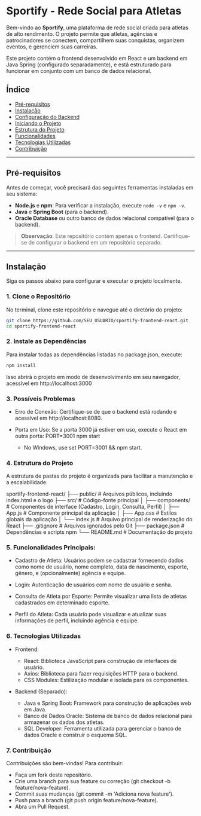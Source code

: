 # Sportify - Rede Social para Atletas

Bem-vindo ao **Sportify**, uma plataforma de rede social criada para atletas de alto rendimento. O projeto permite que atletas, agências e patrocinadores se conectem, compartilhem suas conquistas, organizem eventos, e gerenciem suas carreiras.

Este projeto contém o frontend desenvolvido em React e um backend em Java Spring (configurado separadamente), e está estruturado para funcionar em conjunto com um banco de dados relacional.

## Índice
- [Pré-requisitos](#pré-requisitos)
- [Instalação](#instalação)
- [Configuração do Backend](#configuração-do-backend)
- [Iniciando o Projeto](#iniciando-o-projeto)
- [Estrutura do Projeto](#estrutura-do-projeto)
- [Funcionalidades](#funcionalidades)
- [Tecnologias Utilizadas](#tecnologias-utilizadas)
- [Contribuição](#contribuição)

---

## Pré-requisitos

Antes de começar, você precisará das seguintes ferramentas instaladas em seu sistema:
- **Node.js** e **npm**: Para verificar a instalação, execute `node -v` e `npm -v`.
- **Java** e **Spring Boot** (para o backend).
- **Oracle Database** ou outro banco de dados relacional compatível (para o backend).

> **Observação**: Este repositório contém apenas o frontend. Certifique-se de configurar o backend em um repositório separado.

---

## Instalação

Siga os passos abaixo para configurar e executar o projeto localmente.

### 1. Clone o Repositório

No terminal, clone este repositório e navegue até o diretório do projeto:

```bash
git clone https://github.com/SEU_USUARIO/sportify-frontend-react.git
cd sportify-frontend-react
```

### 2. Instale as Dependências
Para instalar todas as dependências listadas no package.json, execute:

```bash
npm install
```

Isso abrirá o projeto em modo de desenvolvimento em seu navegador, acessível em http://localhost:3000

### 3. Possíveis Problemas

- Erro de Conexão: Certifique-se de que o backend está rodando e acessível em http://localhost:8080.

- Porta em Uso: Se a porta 3000 já estiver em uso, execute o React em outra porta:
PORT=3001 npm start

  - No Windows, use set PORT=3001 && npm start.
 
### 4. Estrutura do Projeto

A estrutura de pastas do projeto é organizada para facilitar a manutenção e a escalabilidade.

sportify-frontend-react/
├── public/                 # Arquivos públicos, incluindo index.html e o logo
├── src/                    # Código-fonte principal
│   ├── components/         # Componentes de interface (Cadastro, Login, Consulta, Perfil)
│   ├── App.js              # Componente principal da aplicação
│   ├── App.css             # Estilos globais da aplicação
│   └── index.js            # Arquivo principal de renderização do React
├── .gitignore              # Arquivos ignorados pelo Git
├── package.json            # Dependências e scripts npm
└── README.md               # Documentação do projeto

### 5. Funcionalidades Principais:

- Cadastro de Atleta: Usuários podem se cadastrar fornecendo dados como nome de usuário, nome completo, data de nascimento, esporte, gênero, e (opcionalmente) agência e equipe.

- Login: Autenticação de usuários com nome de usuário e senha.

- Consulta de Atleta por Esporte: Permite visualizar uma lista de atletas cadastrados em determinado esporte.

- Perfil do Atleta: Cada usuário pode visualizar e atualizar suas informações de perfil, incluindo agência e equipe.

### 6. Tecnologias Utilizadas

- Frontend:

  - React: Biblioteca JavaScript para construção de interfaces de usuário.
  - Axios: Biblioteca para fazer requisições HTTP para o backend.
  - CSS Modules: Estilização modular e isolada para os componentes.
  
- Backend (Separado):

  - Java e Spring Boot: Framework para construção de aplicações web em Java.
  - Banco de Dados Oracle: Sistema de banco de dados relacional para armazenar os dados dos atletas.
  - SQL Developer: Ferramenta utilizada para gerenciar o banco de dados Oracle e construir o esquema SQL.

### 7. Contribuição

Contribuições são bem-vindas! Para contribuir:

- Faça um fork deste repositório.
- Crie uma branch para sua feature ou correção (git checkout -b feature/nova-feature).
- Commit suas mudanças (git commit -m 'Adiciona nova feature').
- Push para a branch (git push origin feature/nova-feature).
- Abra um Pull Request.
